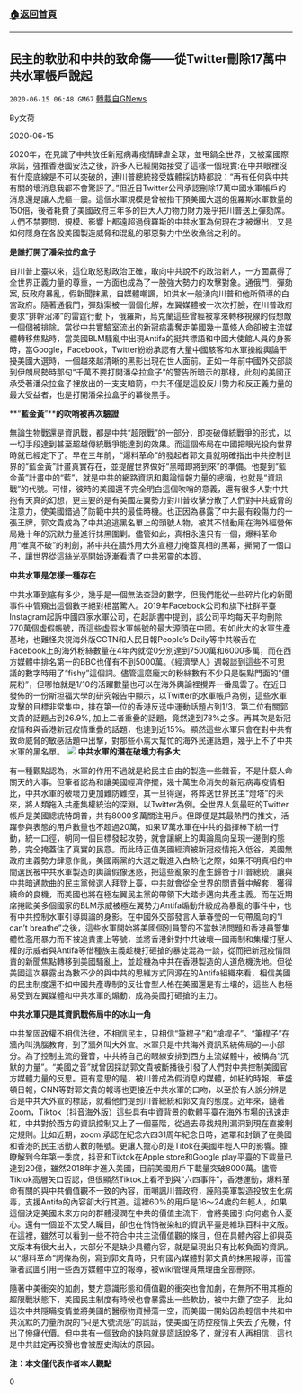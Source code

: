 ###  [:house:返回首頁](https://github.com/ourhimalayas/txt)
---

## 民主的軟肋和中共的致命傷——從Twitter刪除17萬中共水軍帳戶說起
`2020-06-15 06:48 GM67` [轉載自GNews](https://gnews.org/zh-hant/234731/)

By文荷

2020-06-15

2020年，在見識了中共放任新冠病毒疫情肆虐全球，並甩鍋全世界，又被棄國際承諾，強推香港國安法之後，許多人已經開始接受了這樣一個現實:在中共眼裡沒有什麼底線是不可以突破的，連川普總統接受媒體採訪時都說：“再有任何與中共有關的壞消息我都不會驚訝了。”但近日Twitter公司承認刪除17萬中國水軍帳戶的消息還是讓人虎軀一震。這個水軍規模是曾被指干預美國大選的俄羅斯水軍數量的150倍，後者耗費了美國政府三年多的巨大人力物力財力幾乎把川普送上彈劾席。人們不禁要問，規模、影響上都遠超過俄羅斯的中共水軍為何現在才被爆出，又是如何隱身在各股美國製造威脅和混亂的邪惡勢力中坐收漁翁之利的。

**是誰打開了潘朵拉的盒子**

自川普上臺以來，這位敢怒懟政治正確，敢向中共說不的政治新人，一方面贏得了全世界正義力量的尊重，一方面也成為了一股強大勢力的攻擊對象。通俄門，彈劾案, 反政府暴亂，假新聞抹黑，自媒體嘲諷，如洪水一般湧向川普和他所領導的白宮政府。隨著通俄門，彈劾案被一個個化解，左翼媒體被一次次打臉，在川普政府要求“排幹沼澤”的雷霆行動下，俄羅斯，烏克蘭這些曾經被拿來轉移視線的假想敵一個個被排除。當從中共實驗室流出的新冠病毒奪走美國幾十萬條人命卻被主流媒體轉移焦點時，當美國BLM騷亂中出現Antifa的挺共標語和中國大使館人員的身影時，當Google，Facebook，Twitter紛紛承認有大量中國駭客和水軍操縱輿論干擾美國大選時，一個越來越清晰的黑影出現在世人面前。正如一年前中國外交部談到伊朗局勢時那句“千萬不要打開潘朵拉盒子”的警告所暗示的那樣，此刻的美國正承受著潘朵拉盒子裡放出的一支支暗箭，中共不僅是這股反川勢力和反正義力量的最大受益者，也是打開潘朵拉盒子的幕後黑手。

**“****藍金黃****”****的吹哨被再次驗證**

無論生物戰還是資訊戰，都是中共“超限戰”的一部分，即突破傳統戰爭的形式，以一切手段達到甚至超越傳統戰爭能達到的效果。而這個佈局在中國把眼光投向世界時就已經定下了。早在三年前，“爆料革命”的發起者郭文貴就明確指出中共控制世界的“藍金黃”計畫真實存在，並提醒世界做好“黑暗即將到來”的準備。他提到“藍金黃”計畫中的“藍”，就是中共的網路資訊和輿論情報力量的總稱，也就是“資訊戰”的代號。可惜，彼時的美國還不完全明白這個吹哨的意義，還有很多人對中共抱有天真的幻想，更主要的是有美國左翼勢力對川普攻擊分散了人們對中共威脅的注意力，使美國錯過了防範中共的最佳時機。也正因為暴露了中共最有殺傷力的一張王牌，郭文貴成為了中共追逃黑名單上的頭號人物，被其不惜動用在海外經營佈局幾十年的沉默力量進行抹黑圍剿。儘管如此，真相永遠只有一個，爆料革命用“唯真不破”的利劍，將中共在牆外用大外宣極力掩蓋真相的黑幕，撕開了一個口子，讓世界從這絲光亮開始逐漸看清了中共邪靈的本質。

**中共水軍是怎樣一種存在**

中共水軍到底有多少，幾乎是一個無法查證的數字，但我們能從一些碎片化的新聞事件中管窺出這個數字絕對相當驚人。2019年Facebook公司和旗下社群平臺Instagram起訴中國四家水軍公司，在起訴書中提到，該公司平均每天平均刪除770萬個虛假帳號，而這些虛假水軍帳號的最大源頭在中國。有如此大的水軍生產基地，也難怪央視海外版CGTN和人民日報People’s Daily等中共喉舌在Facebook上的海外粉絲數量在4年內就從0分別達到7500萬和6000多萬，而在西方媒體中排名第一的BBC也僅有不到5000萬。《經濟學人》週報談到這些不可思議的數字時用了“fishy”這個詞。儘管這麼龐大的粉絲數有不少只是裝點門面的“僵屍粉”，但哪怕就是1/10的活躍數量也可以在海外輿論裡攪弄一番風雲了。在近日發佈的一份斯坦福大學的研究報告中顯示，以Twitter的水軍帳戶為例，這些水軍攻擊的目標非常集中，排在第一位的香港反送中運動話題占到1/3，第二位有關郭文貴的話題占到26.9%, 加上二者重疊的話題，竟然達到78%之多。再其次是新冠疫情和與香港新冠疫情重疊的話題，也達到近15%。顯然這些水軍只會在對中共有致命威脅的敏感話題中出擊，對那些小罵大幫忙的海外民運話題，幾乎上不了中共水軍的黑名單。
![](https://s3.amazonaws.com/gnews-media-offload/wp-content/uploads/2020/06/15064448/1-217.jpg)
**中共水軍的潛在破壞力有多大**

有一種觀點認為，水軍的作用不過就是給民主自由的製造一些雜音，不是什麼人命關天的大事。但筆者認為和讓美國經濟停擺，幾十萬生命消失的新冠病毒疫情相比，中共水軍的破壞力更加難防難控，其一旦得逞，將葬送世界民主“燈塔”的未來，將人類拖入共產集權統治的深淵。以Twitter為例。全世界人氣最旺的Twitter帳戶是美國總統特朗普，共有8000多萬關注用戶。但即便是其最熱門的推文，活躍參與表態的用戶數量也不超過20萬，如果17萬水軍在中共的指揮棒下統一行動，統一口徑，朝同一個目標發起攻勢，就會讓網上的輿論風向呈現一邊倒的態勢，完全掩蓋住了真實的民意。而此時正值美國經濟被新冠疫情拖入低谷，美國無政府主義勢力肆意作亂，美國兩黨的大選之戰進入白熱化之際，如果不明真相的中間選民被中共水軍製造的輿論假像迷惑，把這些亂象的產生歸咎于川普總統，讓與中共暗通款曲的民主黨候選人拜登上臺，中共就會從全世界的問責聲中解套，獲得續命的良機，而美國也將在極左翼民主黨的帶領下大踏步邁向共產主義。而在近期席捲歐美多個國家的BLM示威被極左翼勢力Antifa煽動升級成為暴亂的事件中，也有中共控制水軍引導輿論的身影。在中國外交部發言人華春瑩的一句帶風向的“I can’t breathe”之後，這些水軍開始將美國個別員警的不當執法問題和香港員警集體性濫用暴力而不被追責畫上等號，並將香港針對中共破壞一國兩制和集權打壓人權的示威者與Antifa等借種族主義趁機打砸搶的暴徒混為一談，從而把新冠疫情問責的新聞焦點轉移到美國騷亂上，並趁機為中共在香港製造的人道危機洗地。但從美國這次暴露出為數不少的與中共的思維方式同源在的Antifa組織來看，相信美國的民主制度還不如中國共產專制的反社會型人格在美國還是有土壤的，這些人也極易受到左翼媒體和中共水軍的煽動，成為美國打砸搶的主力。

**中共水軍只是其資訊戰佈局中的冰山一角**

中共鞏固政權不相信法律，不相信民主，只相信“筆桿子”和“槍桿子”。“筆桿子”在牆內叫洗腦教育，到了牆外叫大外宣。水軍只是中共海外資訊系統佈局的一小部分。為了控制主流的聲音，中共將自己的眼線安排到西方主流媒體中，被稱為“沉默的力量”。“美國之音”就曾因採訪郭文貴被斷播後引發了人們對中共控制美國官方媒體力量的反思。更有意思的是，被川普成為假消息的媒體，如紐約時報，華盛頓日報，CNN等對郭文貴的報導也更接近中共水軍的口吻，以至於有人說分辨是否是中共大外宣的標誌，就看他們提到川普總統和郭文貴的態度。近年來，隨著Zoom，Tiktok（抖音海外版）這些具有中資背景的軟體平臺在海外市場的迅速走紅，中共對於西方的資訊控制又上了一個臺階，從過去尋找規則漏洞到現在直接制定規則。比如近期，zoom 承認在紀念六四31周年紀念日時，遮罩和封鎖了在美國和香港的民主活動人數的帳號。更讓人擔心的是Titok在美國年輕人中的影響。據瞭解到今年第一季度，抖音和Tiktok在Apple store和Google play平臺的下載量已達到20億，雖然2018年才進入美國，目前美國用戶下載量突破8000萬。儘管Tiktok高層矢口否認，但很顯然Tiktok上看不到與“六四事件”，香港運動，爆料革命有關的與中共價值觀不一致的內容，而嘲諷川普政府，誣陷美軍製造投放生化病毒，支援Antifa的內容卻大行其道。這裡60%的用戶是16～24歲的年輕人，如果這個決定美國未來方向的群體浸潤在中共的價值主流下，會將美國引向何處令人憂心。還有一個並不太受人矚目，卻也在悄悄被染紅的資訊平臺是維琪百科中文版。在這裡，雖然可以看到一些不符合中共主流價值觀的條目，但在具體內容上卻與英文版本有很大出入，大部分不是缺少具體內容，就是呈現出只有比較負面的資訊。以“爆料革命”詞條為例，寫到郭文貴時，只有國內媒體對郭文貴的抹黑報導，而當筆者試圖引用一些西方媒體中立的報導，被wiki管理員無理由全部刪除。

隨著中美衝突的加劇，雙方意識形態和價值觀的衝突也會加劇，在無所不用其極的超限戰狀態下，美國民主制度有時候也會暴露出一些軟肋，被中共鑽了空子，比如這次中共隱瞞疫情並將美國的醫療物資掃蕩一空，而美國一開始因為輕信中共和中共沉默的力量所說的“只是大號流感”的謊話，使美國在防控疫情上失去了先機，付出了慘痛代價。但中共有一個致命的缺陷就是謊話說多了，就沒有人再相信，這也是中共註定再狡猾也會被歷史淘汰的原因。

**注：本文僅代表作者本人觀點**

0
